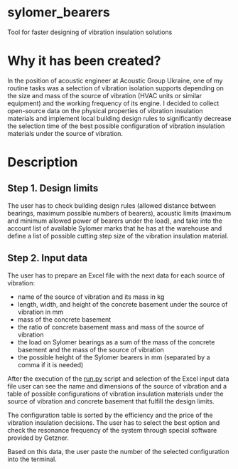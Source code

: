 # sylomer_bearers
Tool for faster designing of vibration insulation solutions

# Why it has been created?

In the position of acoustic engineer at Acoustic Group Ukraine, one of my routine tasks was a selection of vibration isolation supports depending on the size and mass of the source of vibration (HVAC units or similar equipment) and the working frequency of its engine. I decided to collect open-source data on the physical properties of vibration insulation materials and implement local building design rules to significantly decrease the selection time of the best possible configuration of vibration insulation materials under the source of vibration. 

# Description 

## Step 1. Design limits

The user has to check building design rules (allowed distance between bearings, maximum possible numbers of bearers), acoustic limits (maximum and minimum allowed power of bearers under the load), and take into the account list of available Sylomer marks that he has at the warehouse and define a list of possible cutting step size of the vibration insulation material.

## Step 2. Input data

The user has to prepare an Excel file with the next data for each source of vibration:

- name of the source of vibration and its mass in kg
- length, width, and height of the concrete basement under the source of vibration in mm
- mass of the concrete basement
- the ratio of concrete basement mass and mass of the source of vibration
- the load on Sylomer bearings as a sum of the mass of the concrete basement and the mass of the source of vibration
- the possible height of the Sylomer bearers in mm (separated by a comma if it is needed)

After the execution of the [run.py](https://github.com/MykhailoYar/sylomer_bearings/blob/main/run.py) script and selection of the Excel input data file user can see the name and dimensions of the source of vibration and a table of possible configurations of vibration insulation materials under the source of vibration and concrete basement that fulfill the design limits. 

The configuration table is sorted by the efficiency and the price of the vibration insulation decisions. The user has to select the best option and check the resonance frequency of the system through special software provided by Getzner.  

Based on this data, the user paste the number of the selected configuration into the terminal.
